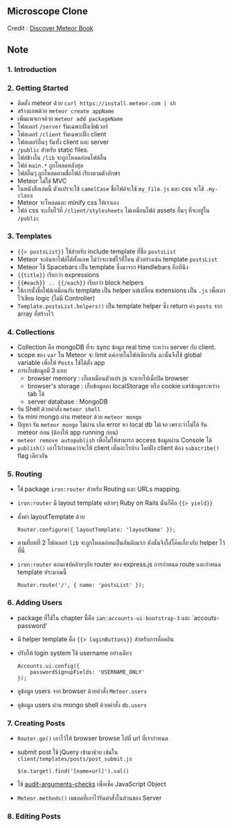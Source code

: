 Microscope Clone
---

Credit : [Discover Meteor Book](http://discovermeteor.com)


## Note

### 1. Introduction


### 2. Getting Started

- ติดตั้ง meteor ด้วย `curl https://install.meteor.com | sh`
- สร้างแอพด้วย `meteor create appName`
- เพิ่มแพจเกจด้วย `meteor add packageName`
- โฟลเดอร์ `/server` รันเฉพาะฝั่งเซิฟเวอร์
- โฟลเดอร์ `/client` รันเฉพาะฝั่ง client
- โฟลเดอร์อื่นๆ รันทั้ง client และ server
- `/public` สำหรับ static files.
- ไฟล์ข้างใน `/lib` จะถูกโหลดก่อนไฟล์อื่น
- ไฟล์ `main.*` ถูกโหลดหลังสุด
- ไฟล์อื่นๆ ถูกโหลดตามชื่อไฟล์ เรียงตามตัวอักษร
- Meteor ไม่ใช่ MVC
- ในหนังสือเล่มนี้ ตัวแปรจะใช้ `camelCase` ชื่อไฟล์จะใช้ `my_file.js` และ css จะใช้ `.my-class`
- Meteor จะโหลดและ minify css ให้เราเอง
- ไฟล์ css จะเก็บไว้ที่ `/client/stylesheets` ไม่เหมือนไฟล์ assets อื่นๆ ที่จะอยู่ใน `/public`

### 3. Templates

- `{{> postsList}}` ใช้สำหรับ include template ที่ชื่อ `postsList`
- Meteor จะค้นหาไฟล์ได้ทั้งแอพ ไม่ว่าจะเซฟไว้ที่ไหน ตัวอย่างเช่น template `postsList`
- Meteor ใช้ Spacebars เป็น template ซึ่งมาจาก Handlebars อีกทีนึง
- `{{title}}` เรียกว่า expressions
- `{{#each}} .. {{/each}}` เรียกว่า block helpers
- ใช้การตั้งชื่อไฟล์เหมือนกับ template เป็น helper แต่เปลี่ยน extensions เป็น `.js` เพื่อเอาไว้เขียน logic (ไม่มี Controller)
- `Template.postsList.helpers()` เป็น template helper ซึ่ง return ค่า `posts` จาก array ที่สร้างไว้

### 4. Collections

- Collection คือ mongoDB ที่จะ sync ข้อมูล real time ระหว่าง server กับ client.
- scope ของ `var` ใน Meteor จะ limit แค่ภายในไฟล์เดียวกัน ฉะนั้นจึงใช้ global variable เพื่อให้ `Posts` ใช้ได้ตั้ง app
- การเก็บข้อมูลมี 3 แบบ
    - browser memory : เก็บเหมือนตัวแปร js จะหายไปเมื่อปิด browser
    - browser's storage : เก็บข้อมูลลง localStorage หรือ cookie แชร์ข้อมูลระหว่าง tab ได้
    - server database : MongoDB
- รัน Shell ด้วยคำสั่ง `meteor shell`
- รัน mini mongo ผ่าน meteor ด้วย `meteor mongo`
- ปัญหา รัน `meteor mongo` ไม่ผ่าน เกิด error หา local db ไม่เจอ เพราะว่าไม่ได้ รัน meteor ก่อน (ต้องให้ app running ก่อน)
- `meteor remove autopublish` เพื่อไม่ให้สามารถ access ข้อมูลผ่าน Console ได้
- `publish()` เอาไว้กำหนดว่าจะให้ client เห็นอะไรบ้าง โดยฝั่ง client ต้อง  `subscribe()` flag เดียวกัน

### 5. Routing

- ใช้ package `iron:router` สำหรับ Routing และ URLs mapping.
- `iron:router` มี layout template คล้ายๆ Ruby on Rails นั่นก็คือ `{{> yield}}`
-  ตั้งค่า layoutTemplate ด้วย

    ```
    Router.configure({ layoutTemplate: 'layoutName' });
    ```
- ตามที่บทที่ 2 โฟลเดอร์​ `lib` จะถูกโหลดก่อนเป็นอันดับแรก ดังนั้นจึงใส่โค๊ดเกี่ยวกับ helper ไว้ที่นี่ 
- `iron:router` คอนเซปคล้ายๆกับ router ของ express.js การกำหนด route และกำหนด template ประมาณนี้

    ```
    Router.route('/', { name: 'postsList' });
    ```

### 6. Adding Users

- package ที่ใช้ใน chapter นี้คือ `ian:accounts-ui-bootstrap-3` และ `accouts-password'
- มี helper template คือ `{{> loginButtons}}` สำหรับการล็อคอิน
- ปรับให้ login system ใช้ username อย่างเดียว

    ```
    Accounts.ui.config({
        passwordSignupFields: 'USERNAME_ONLY'
    });
    ```

- ดูข้อมูล users จาก browser ด้วยคำสั่ง `Meteor.users`
- ดูข้อมูล users ผ่าน mongo shell ด้วยคำสั่ง `db.users`

### 7. Creating Posts

- `Router.go()` เอาไว้ให้ browser browse ไปที่ url ที่เรากำหนด
- submit post ใช้ jQuery เข้ามาช่วย เช่นใน `client/templates/posts/post_submit.js`

    ```
    $(e.target).find('[name=url]').val()
    ```

- ใช้ [audit-arguments-checks](http://docs.meteor.com/#/full/auditargumentchecks) เพื่อเช็ค JavaScript Object

- `Meteor.methods()` เมธอดที่เอาไว้รันคำสั่งในส่วนของ Server

### 8. Editing Posts